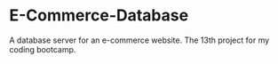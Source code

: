 # E-Commerce-Database
A database server for an e-commerce website. The 13th project for my coding bootcamp.
